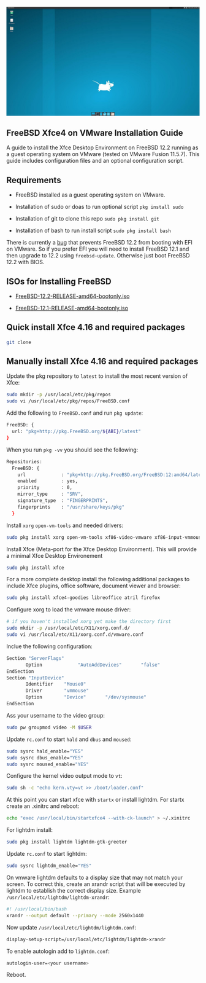![xfce4-freebsd.jpg](xfce4-freebsd.jpg)

## FreeBSD Xfce4 on VMware Installation Guide

A guide to install the Xfce Desktop Environment on FreeBSD 12.2 running as a guest operating system on VMware (tested on VMware Fusion 11.5.7). This guide includes configuration files and an optional configuration script.

## Requirements

* FreeBSD installed as a guest operating system on VMware.

* Installation of sudo or doas to run optional script `pkg install sudo`

* Installation of git to clone this repo `sudo pkg install git`

* Installation of bash to run install script `sudo pkg install bash`

There is currently a [bug](https://bugs.freebsd.org/bugzilla/show_bug.cgi?id=251866) that prevents FreeBSD 12.2 from booting with EFI on VMware. So if you prefer EFI you will need to install FreeBSD 12.1 and then upgrade to 12.2 using `freebsd-update`. Otherwise just boot FreeBSD 12.2 with BIOS.

## ISOs for Installing FreeBSD

* [FreeBSD-12.2-RELEASE-amd64-bootonly.iso](https://download.freebsd.org/ftp/releases/amd64/amd64/ISO-IMAGES/12.2/FreeBSD-12.2-RELEASE-amd64-bootonly.iso "FreeBSD-12.2-RELEASE-amd64-bootonly.iso")

* [FreeBSD-12.1-RELEASE-amd64-bootonly.iso](https://download.freebsd.org/ftp/releases/amd64/amd64/ISO-IMAGES/12.1/FreeBSD-12.1-RELEASE-amd64-bootonly.iso "FreeBSD-12.1-RELEASE-amd64-bootonly.iso")

## Quick install Xfce 4.16 and required packages

```bash
git clone 
```

## Manually install Xfce 4.16 and required packages

Update the pkg repository to `latest` to install the most recent version of Xfce:

```bash
sudo mkdir -p /usr/local/etc/pkg/repos
sudo vi /usr/local/etc/pkg/repos/FreeBSD.conf
```

Add the following to `FreeBSD.conf` and run `pkg update`:

```bash
FreeBSD: {
  url: "pkg+http://pkg.FreeBSD.org/${ABI}/latest"
}
```

When you run `pkg -vv` you should see the following:

```bash
Repositories:
  FreeBSD: {
    url             : "pkg+http://pkg.FreeBSD.org/FreeBSD:12:amd64/latest",
    enabled         : yes,
    priority        : 0,
    mirror_type     : "SRV",
    signature_type  : "FINGERPRINTS",
    fingerprints    : "/usr/share/keys/pkg"
  }
```

Install `xorg` `open-vm-tools` and needed drivers:

```bash
sudo pkg install xorg open-vm-tools xf86-video-vmware xf86-input-vmmouse
```

Install Xfce (Meta-port for the Xfce Desktop Environment). This will provide a minimal Xfce Desktop Environement

```bash
sudo pkg install xfce
```

For a more complete desktop install the following additional packages to include Xfce plugins, office software, document viewer and browser:

```bash
sudo pkg install xfce4-goodies libreoffice atril firefox
```

Configure xorg to load the vmware mouse driver:

```bash
# if you haven't installed xorg yet make the directory first
sudo mkdir -p /usr/local/etc/X11/xorg.conf.d/
sudo vi /usr/local/etc/X11/xorg.conf.d/vmware.conf
```

Inclue the following configuration:

```bash
Section "ServerFlags"
       Option             "AutoAddDevices"       "false"
EndSection
Section "InputDevice"
       Identifier    "Mouse0"
       Driver        "vmmouse"
       Option        "Device"       "/dev/sysmouse"
EndSection
```

Ass your username to the video group:

```bash
sudo pw groupmod video -M $USER
```

Update `rc.conf` to start `hald` and `dbus` and `moused`:

```bash
sudo sysrc hald_enable="YES"
sudo sysrc dbus_enable="YES"
sudo sysrc moused_enable="YES"
```

Configure the kernel video output mode to `vt`:

```bash
sudo sh -c "echo kern.vty=vt >> /boot/loader.conf"
```

At this point you can start xfce with `startx` or install lightdm. For startx create an .xinitrc and reboot:

```bash
echo "exec /usr/local/bin/startxfce4 --with-ck-launch" > ~/.xinitrc
```

For lightdm install:

```bash
sudo pkg install lightdm lightdm-gtk-greeter
```

Update `rc.conf` to start lightdm:

```bash
sudo sysrc lightdm_enable="YES"
```

On vmware lightdm defaults to a display size that may not match your screen. To correct this, create an xrandr script that will be executed by lightdm to establish the correct display size. Example `/usr/local/etc/lightdm/lightdm-xrandr`:

```bash
#! /usr/local/bin/bash
xrandr --output default --primary --mode 2560x1440
```

Now update `/usr/local/etc/lightdm/lightdm.conf`:

```bash
display-setup-script=/usr/local/etc/lightdm/lightdm-xrandr
```

To enable autologin add to `lightdm.conf`:

```bash
autologin-user=<your username>
```

Reboot.
